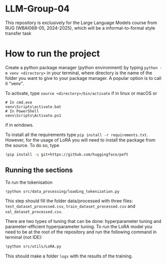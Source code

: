 # LLM-Group-04
This repository is exclusively for the Large Language Models course from RUG (WBAI068-05, 2024-2025), which will be a informal-to-formal style transfer task

# How to run the project
Create a python package manager (python environment) by typing 
`python -m venv <directory>`
in your terminal, where directory is the name of the folder you want to give to your package manager. A popular option is to call it "venv".

To activate, type 
`source <directory>/bin/activate`
if in linux or macOS or 
```shell
# In cmd.exe
venv\Scripts\activate.bat
# In PowerShell
venv\Scripts\Activate.ps1
```
if in windows.

To install all the requirements type 
`pip install -r requirements.txt`.
However, for the usage of LoRA you will need to install the package from the source. To do so, type
```bash
!pip install -q git+https://github.com/huggingface/peft
```

## Running the sections

To run the tokenisation
```bash
!python src/data_processing/loading_tokenization.py
```
This step should fill the folder data/processed with three files: `test_dataset_processed.csv`, `train_dataset_processed.csv` and `val_dataset_processed.csv`.

There are two types of tuning that can be done: hyperparameter tuning and parameter-efficient hyperparameter tuning.
To run the LoRA model you need to be at the root of the repository and run the following command in terminal (not IDE):
```bash
!python src/utils/LoRA.py
```
This should make a folder `logs` with the results of the training.